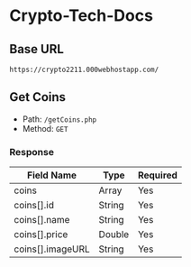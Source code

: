 # Crypto-Tech-Docs

## Base URL

`https://crypto2211.000webhostapp.com/`

## Get Coins

- Path: `/getCoins.php`
- Method: `GET`

### Response

|Field Name|Type|Required|
|---|---|---|
|coins|Array|Yes|
|coins[].id|String|Yes|
|coins[].name|String|Yes|
|coins[].price|Double|Yes|
|coins[].imageURL|String|Yes|

